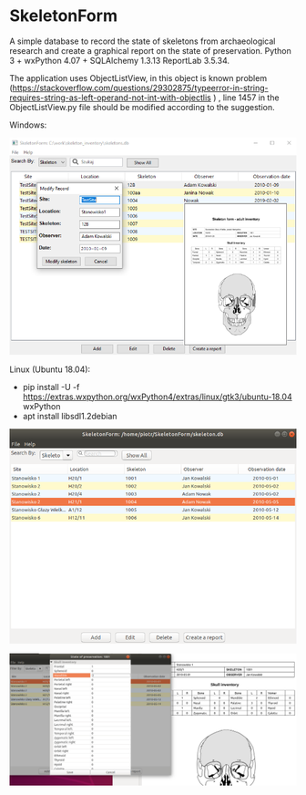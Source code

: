 # SkeletonForm
A simple database to record the state of skeletons from archaeological research and create a graphical report on the state of preservation.
Python 3 + wxPython 4.07 + SQLAlchemy 1.3.13  ReportLab 3.5.34.

The application uses ObjectListView, in this object is known problem (https://stackoverflow.com/questions/29302875/typeerror-in-string-requires-string-as-left-operand-not-int-with-objectlis )
, line 1457 in the ObjectListView.py file should be modified according to the suggestion.

Windows:

![Screen](/doc/screen.png)

Linux (Ubuntu 18.04):

 * pip install -U -f https://extras.wxpython.org/wxPython4/extras/linux/gtk3/ubuntu-18.04 wxPython
 * apt install libsdl1.2debian
 
 ![Screen](/doc/screen_linux.png)
 
 ![Screen](/doc/screen_linux2.png)
